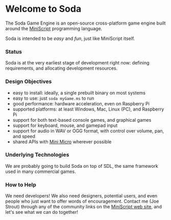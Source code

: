 # Welcome to Soda

The Soda Game Engine is an open-source cross-platform game engine built around the [MiniScript](https://miniscript.org) programming language.

Soda is intended to be _easy_ and _fun_, just like MiniScript itself.

### Status

Soda is at the very earliest stage of development right now: defining requirements, and allocating development resources.

### Design Objectives

* easy to install: ideally, a single prebuilt binary on most systems
* easy to use: just `soda myGame.ms` to run
* good performance: hardware acceleration, even on Raspberry Pi
* supported platforms: at least Windows, Mac, Linux (PC), and Raspberry Pi
* support for both text-based console games, and graphical games
* support for keyboard, mouse, and gamepad input
* support for audio in WAV or OGG format, with control over volume, pan, and speed
* shared APIs with [Mini Micro](https://miniscript.org/MiniMicro) wherever possible

### Underlying Technologies

We are probably going to build Soda on top of SDL, the same framework used in many commercial games.

### How to Help

We need developers!  We also need designers, potential users, and even people who just want to offer words of encouragement.  Contact me (Joe Strout) through any of the community links on the [MiniScript web site](https://miniscript.org), and let's see what we can do together!
